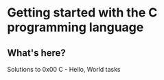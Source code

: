 # Getting started with the C programming language

## What's here?

Solutions to 0x00 C - Hello, World tasks
